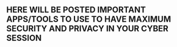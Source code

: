 ## HERE WILL BE POSTED IMPORTANT APPS/TOOLS TO USE TO HAVE MAXIMUM SECURITY AND PRIVACY IN YOUR CYBER SESSION ##
